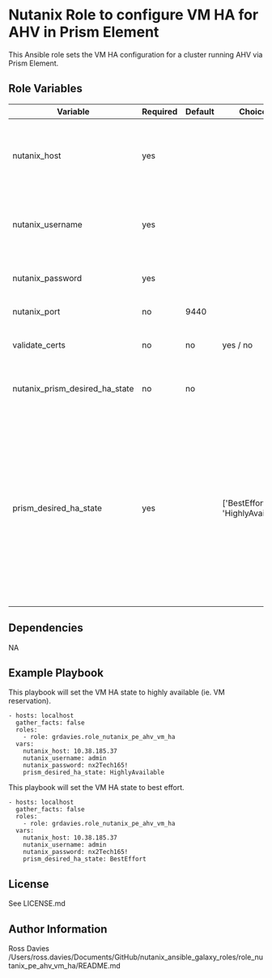 # Nutanix Role to configure VM HA for AHV in Prism Element

This Ansible role sets the VM HA configuration for a cluster running AHV via Prism Element.


## Role Variables

| Variable                       | Required | Default  | Choices                                                                         | Comments                                                                                                                                                                                                                          |
|--------------------------------|----------|----------|---------------------------------------------------------------------------------|-----------------------------------------------------------------------------------------------------------------------------------------------------------------------------------------------------------------------------------|
| nutanix_host                   | yes      |         |                                                                                 | The IP address or FQDN for the Prism (Element only) to which you want to connect.                                                                                                                                                  |
| nutanix_username               | yes      |         |                                                                                 | A valid username with appropriate rights to access the Nutanix API.                                                                                                                                                                |
| nutanix_password               | yes      |         |                                                                                 | A valid password for the supplied username.                                                                                                                                                                                        |
| nutanix_port                   | no       | 9440    |                                                                                 | The Prism TCP port.                                                                                                                                                                                                                |
| validate_certs                 | no       | no      | yes / no                                                                        | Whether to check if Prism UI certificates are valid.                                                                                                                                                                               |
| nutanix_prism_desired_ha_state | no       | no       |                                                                                 | Whether to check if Prism UI certificates are valid.                                                                                                                                                                              |
| prism_desired_ha_state         | yes      |          | ['BestEffort', 'HighlyAvailable']                                               | The target HA state. BestEffort has no reservation and will restart VMs as long as there is sufficient capacity. HighlyAvailable reserves capacity for all powered on VMs and therefore guarantees capacity to power VMs back on. |


## Dependencies

NA

## Example Playbook

This playbook will set the VM HA state to highly available (ie. VM reservation).
```
- hosts: localhost
  gather_facts: false
  roles:
    - role: grdavies.role_nutanix_pe_ahv_vm_ha
  vars:
    nutanix_host: 10.38.185.37
    nutanix_username: admin
    nutanix_password: nx2Tech165!
    prism_desired_ha_state: HighlyAvailable
```

This playbook will set the VM HA state to best effort.
```
- hosts: localhost
  gather_facts: false
  roles:
    - role: grdavies.role_nutanix_pe_ahv_vm_ha
  vars:
    nutanix_host: 10.38.185.37
    nutanix_username: admin
    nutanix_password: nx2Tech165!
    prism_desired_ha_state: BestEffort
```


## License

See LICENSE.md

## Author Information

Ross Davies
/Users/ross.davies/Documents/GitHub/nutanix_ansible_galaxy_roles/role_nutanix_pe_ahv_vm_ha/README.md